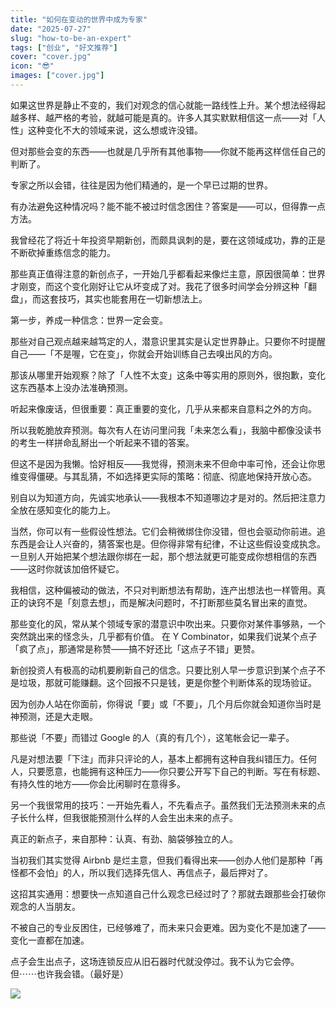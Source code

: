 ```yaml
---
title: "如何在变动的世界中成为专家"
date: "2025-07-27"
slug: "how-to-be-an-expert"
tags: ["创业", "好文推荐"]
cover: "cover.jpg"
icon: "😎"
images: ["cover.jpg"]
---
```

如果这世界是静止不变的，我们对观念的信心就能一路线性上升。某个想法经得起越多样、越严格的考验，就越可能是真的。许多人其实默默相信这一点——对「人性」这种变化不大的领域来说，这么想或许没错。



但对那些会变的东西——也就是几乎所有其他事物——你就不能再这样信任自己的判断了。



专家之所以会错，往往是因为他们精通的，是一个早已过期的世界。



有办法避免这种情况吗？能不能不被过时信念困住？答案是——可以，但得靠一点方法。



我曾经花了将近十年投资早期新创，而颇具讽刺的是，要在这领域成功，靠的正是不断砍掉重练信念的能力。



那些真正值得注意的新创点子，一开始几乎都看起来像烂主意，原因很简单：世界才刚变，而这个变化刚好让它从坏变成了对。我花了很多时间学会分辨这种「翻盘」，而这套技巧，其实也能套用在一切新想法上。



第一步，养成一种信念：世界一定会变。



那些对自己观点越来越笃定的人，潜意识里其实是认定世界静止。只要你不时提醒自己——「不是喔，它在变」，你就会开始训练自己去嗅出风的方向。



那该从哪里开始观察？除了「人性不太变」这条中等实用的原则外，很抱歉，变化这东西基本上没办法准确预测。



听起来像废话，但很重要：真正重要的变化，几乎从来都来自意料之外的方向。



所以我乾脆放弃预测。每次有人在访问里问我「未来怎么看」，我脑中都像没读书的考生一样拼命乱掰出一个听起来不错的答案。



但这不是因为我懒。恰好相反——我觉得，预测未来不但命中率可怜，还会让你思维变得僵硬。与其乱猜，不如选择更实际的策略：彻底、彻底地保持开放心态。



别自以为知道方向，先诚实地承认——我根本不知道哪边才是对的。然后把注意力全放在感知变化的能力上。



当然，你可以有一些假设性想法。它们会稍微绑住你没错，但也会驱动你前进。追东西是会让人兴奋的，猜答案也是。但你得非常有纪律，不让这些假设变成执念。
一旦别人开始把某个想法跟你绑在一起，那个想法就更可能变成你想相信的东西——这时你就该加倍怀疑它。



我相信，这种偏被动的做法，不只对判断想法有帮助，连产出想法也一样管用。真正的诀窍不是「刻意去想」，而是解决问题时，不打断那些莫名冒出来的直觉。



那些变化的风，常从某个领域专家的潜意识中吹出来。只要你对某件事够熟，一个突然跳出来的怪念头，几乎都有价值。
在 Y Combinator，如果我们说某个点子「疯了点」，那通常是称赞——搞不好还比「这点子不错」更赞。



新创投资人有极高的动机要刷新自己的信念。只要比别人早一步意识到某个点子不是垃圾，那就可能赚翻。这个回报不只是钱，更是你整个判断体系的现场验证。



因为创办人站在你面前，你得说「要」或「不要」，几个月后你就会知道你当时是神预测，还是大走眼。



那些说「不要」而错过 Google 的人（真的有几个），这笔帐会记一辈子。



凡是对想法要「下注」而非只评论的人，基本上都拥有这种自我纠错压力。任何人，只要愿意，也能拥有这种压力——你只要公开写下自己的判断。写在有标题、有持久性的地方——你会比闲聊时在意得多。



另一个我很常用的技巧：一开始先看人，不先看点子。虽然我们无法预测未来的点子长什么样，但我很能预测什么样的人会生出未来的点子。



真正的新点子，来自那种：认真、有劲、脑袋够独立的人。



当初我们其实觉得 Airbnb 是烂主意，但我们看得出来——创办人他们是那种「再怪都不会怕」的人，所以我们选择先信人、再信点子，最后押对了。



这招其实通用：想要快一点知道自己什么观念已经过时了？那就去跟那些会打破你观念的人当朋友。



不被自己的专业反困住，已经够难了，而未来只会更难。因为变化不是加速了——变化一直都在加速。



点子会生出点子，这场连锁反应从旧石器时代就没停过。我不认为它会停。
但⋯⋯也许我会错。（最好是）




![](https://prod-files-secure.s3.us-west-2.amazonaws.com/112d0858-5090-4d34-a606-b75eb8d65fd2/46476355-9cf3-4e99-9b7a-3531bc426380/1000202064.png?X-Amz-Algorithm=AWS4-HMAC-SHA256&X-Amz-Content-Sha256=UNSIGNED-PAYLOAD&X-Amz-Credential=ASIAZI2LB46637XUW4AZ%2F20250915%2Fus-west-2%2Fs3%2Faws4_request&X-Amz-Date=20250915T071349Z&X-Amz-Expires=3600&X-Amz-Security-Token=IQoJb3JpZ2luX2VjEPf%2F%2F%2F%2F%2F%2F%2F%2F%2F%2FwEaCXVzLXdlc3QtMiJHMEUCIEUhWZ5N6yoYPYrY7S5tQ7dc6ajDtGOc2J1uqAQn40KRAiEAgvhCMT2hb3VZirgKI%2BE09PuoK7MYNP9k6zBd6JPbQnEq%2FwMIbxAAGgw2Mzc0MjMxODM4MDUiDGRja0g2h9tIX1%2B8gCrcA1TTGu00q1GXKSSuKbxj3%2FVDa7Evo%2BGLo%2FA9pIZpL%2FHsMfy2%2FuX7Oe3Pd9KyiSNhl8QjALdW71NHenciAGm%2B%2BsZwm%2ByocI6liGwnn5tGNirSPZpuqvpsinyyfb32tyEWH7hX6OrlCoBc4onHKr7RMtYFLR6ckjNLXaDuyoiWVs8uz34lQCdX3ytnLJfCIG9D2UZJZC%2B6tCRYIVnZRCODg0FgJM2ucmreT7vh1zn5zLmUbCmrcxriHvKBJyf4EtX8thkNH%2FAHPGnk9rYy3qtBw%2Bg%2BptK%2Fqfi%2Fcdz9uETrzscLhDFZjqUkm7wG1t9fhpdSj2MConvDWvYqFT5HXxDLQVOAItHFXTHFroJmu4AinY02JQ1qwk3aOMQXvxzVYF%2FjSbM7b3OWt8gDCDb4lwOubOQnPoRB7IJazOyvj6Gh4Ry4XdoC0HglyWj4d54DPQL4pJZIvRazL6lBu6rYDh4sxljsKek5ta1RVPPfWElRNmyCIywgIhpFxXS%2FEgK8V4TFOYYtomQPwMrf%2BSM5LKwPTfQiZSmvCoxAvZUiwqULfttWEYl3Ft2BX4AjYhKdYzCI44Sv8k6nQbC4AW1jG%2FamHQCji4eYCImWdrCkepe41BW35zinNcQB5hOBEbgHMJ7hnsYGOqUBOhxvgJTNc98CKJ6wazEJfnF3JKBFyegSLpVVo7dwPTFH5Ef6FKoej8apgXZSO%2Bp8kLP3ce7YfvYneHE3kHVixXim8xkHWZhOzTpdsAOxSk%2BioMyXIVyaImCClTDXJjz0bxR2Sqq6uJMOBulsJg0R89oobMPypuI4s6Sp0336yG3YXlzodpJRQu99mJ1eGmvgOcankxVxh9VeGFZ34akU4xDeXdBH&X-Amz-Signature=e56f60c490127523414434e4ade99e943af4ea7a6de877e0910468772c691527&X-Amz-SignedHeaders=host&x-amz-checksum-mode=ENABLED&x-id=GetObject)


